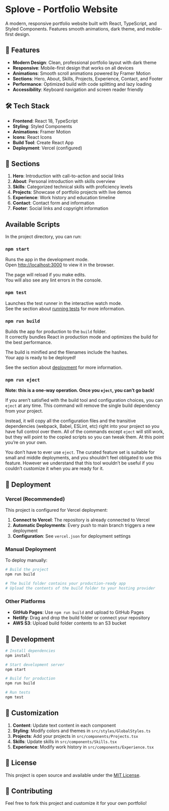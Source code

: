 # Splove - Portfolio Website

A modern, responsive portfolio website built with React, TypeScript, and Styled Components. Features smooth animations, dark theme, and mobile-first design.

## 🚀 Features

- **Modern Design**: Clean, professional portfolio layout with dark theme
- **Responsive**: Mobile-first design that works on all devices
- **Animations**: Smooth scroll animations powered by Framer Motion
- **Sections**: Hero, About, Skills, Projects, Experience, Contact, and Footer
- **Performance**: Optimized build with code splitting and lazy loading
- **Accessibility**: Keyboard navigation and screen reader friendly

## 🛠️ Tech Stack

- **Frontend**: React 18, TypeScript
- **Styling**: Styled Components
- **Animations**: Framer Motion
- **Icons**: React Icons
- **Build Tool**: Create React App
- **Deployment**: Vercel (configured)

## 📱 Sections

1. **Hero**: Introduction with call-to-action and social links
2. **About**: Personal introduction with skills overview
3. **Skills**: Categorized technical skills with proficiency levels
4. **Projects**: Showcase of portfolio projects with live demos
5. **Experience**: Work history and education timeline
6. **Contact**: Contact form and information
7. **Footer**: Social links and copyright information

## Available Scripts

In the project directory, you can run:

### `npm start`

Runs the app in the development mode.\
Open [http://localhost:3000](http://localhost:3000) to view it in the browser.

The page will reload if you make edits.\
You will also see any lint errors in the console.

### `npm test`

Launches the test runner in the interactive watch mode.\
See the section about [running tests](https://facebook.github.io/create-react-app/docs/running-tests) for more information.

### `npm run build`

Builds the app for production to the `build` folder.\
It correctly bundles React in production mode and optimizes the build for the best performance.

The build is minified and the filenames include the hashes.\
Your app is ready to be deployed!

See the section about [deployment](https://facebook.github.io/create-react-app/docs/deployment) for more information.

### `npm run eject`

**Note: this is a one-way operation. Once you `eject`, you can’t go back!**

If you aren’t satisfied with the build tool and configuration choices, you can `eject` at any time. This command will remove the single build dependency from your project.

Instead, it will copy all the configuration files and the transitive dependencies (webpack, Babel, ESLint, etc) right into your project so you have full control over them. All of the commands except `eject` will still work, but they will point to the copied scripts so you can tweak them. At this point you’re on your own.

You don’t have to ever use `eject`. The curated feature set is suitable for small and middle deployments, and you shouldn’t feel obligated to use this feature. However we understand that this tool wouldn’t be useful if you couldn’t customize it when you are ready for it.

## 🚀 Deployment

### Vercel (Recommended)

This project is configured for Vercel deployment:

1. **Connect to Vercel**: The repository is already connected to Vercel
2. **Automatic Deployments**: Every push to main branch triggers a new deployment
3. **Configuration**: See `vercel.json` for deployment settings

### Manual Deployment

To deploy manually:

```bash
# Build the project
npm run build

# The build folder contains your production-ready app
# Upload the contents of the build folder to your hosting provider
```

### Other Platforms

- **GitHub Pages**: Use `npm run build` and upload to GitHub Pages
- **Netlify**: Drag and drop the build folder or connect your repository
- **AWS S3**: Upload build folder contents to an S3 bucket

## 🔧 Development

```bash
# Install dependencies
npm install

# Start development server
npm start

# Build for production
npm run build

# Run tests
npm test
```

## 📝 Customization

1. **Content**: Update text content in each component
2. **Styling**: Modify colors and themes in `src/styles/GlobalStyles.ts`
3. **Projects**: Add your projects in `src/components/Projects.tsx`
4. **Skills**: Update skills in `src/components/Skills.tsx`
5. **Experience**: Modify work history in `src/components/Experience.tsx`

## 📄 License

This project is open source and available under the [MIT License](LICENSE).

## 🤝 Contributing

Feel free to fork this project and customize it for your own portfolio!
